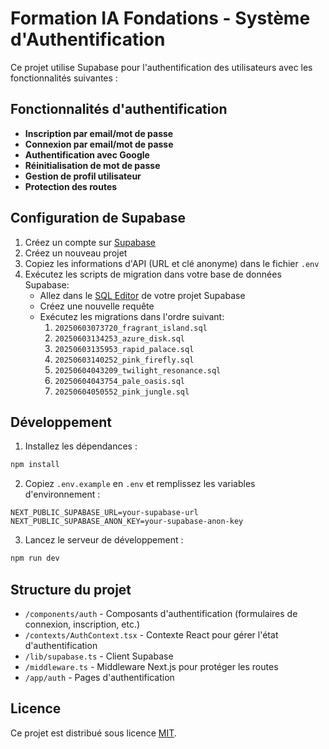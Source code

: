 # Formation IA Fondations - Système d'Authentification

Ce projet utilise Supabase pour l'authentification des utilisateurs avec les fonctionnalités suivantes :

## Fonctionnalités d'authentification

- **Inscription par email/mot de passe**
- **Connexion par email/mot de passe**
- **Authentification avec Google**
- **Réinitialisation de mot de passe**
- **Gestion de profil utilisateur**
- **Protection des routes**

## Configuration de Supabase

1. Créez un compte sur [Supabase](https://supabase.com/)
2. Créez un nouveau projet
3. Copiez les informations d'API (URL et clé anonyme) dans le fichier `.env`
4. Exécutez les scripts de migration dans votre base de données Supabase:
   - Allez dans le [SQL Editor](https://app.supabase.com/project/_/sql) de votre projet Supabase
   - Créez une nouvelle requête
   - Exécutez les migrations dans l'ordre suivant:
     1. `20250603073720_fragrant_island.sql`
     2. `20250603134253_azure_disk.sql`
     3. `20250603135953_rapid_palace.sql`
     4. `20250603140252_pink_firefly.sql`
     5. `20250604043209_twilight_resonance.sql`
     6. `20250604043754_pale_oasis.sql`
     7. `20250604050552_pink_jungle.sql`

## Développement

1. Installez les dépendances :
```bash
npm install
```

2. Copiez `.env.example` en `.env` et remplissez les variables d'environnement :
```
NEXT_PUBLIC_SUPABASE_URL=your-supabase-url
NEXT_PUBLIC_SUPABASE_ANON_KEY=your-supabase-anon-key
```

3. Lancez le serveur de développement :
```bash
npm run dev
```

## Structure du projet

- `/components/auth` - Composants d'authentification (formulaires de connexion, inscription, etc.)
- `/contexts/AuthContext.tsx` - Contexte React pour gérer l'état d'authentification
- `/lib/supabase.ts` - Client Supabase
- `/middleware.ts` - Middleware Next.js pour protéger les routes
- `/app/auth` - Pages d'authentification

## Licence

Ce projet est distribué sous licence [MIT](LICENSE).
